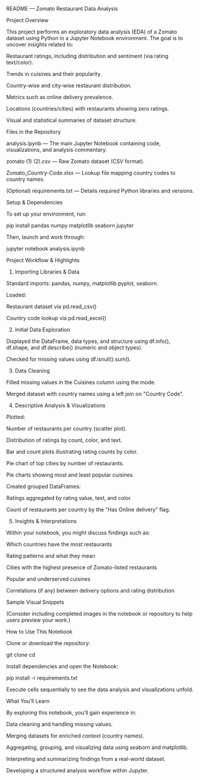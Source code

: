 README — Zomato Restaurant Data Analysis

Project Overview

This project performs an exploratory data analysis (EDA) of a Zomato dataset using Python in a Jupyter Notebook environment. The goal is to uncover insights related to:

Restaurant ratings, including distribution and sentiment (via rating text/color).

Trends in cuisines and their popularity.

Country-wise and city-wise restaurant distribution.

Metrics such as online delivery prevalence.

Locations (countries/cities) with restaurants showing zero ratings.

Visual and statistical summaries of dataset structure.

Files in the Repository

analysis.ipynb — The main Jupyter Notebook containing code, visualizations, and analysis commentary.

zomato (1) (2).csv — Raw Zomato dataset (CSV format).

Zomato_Country-Code.xlsx — Lookup file mapping country codes to country names.

(Optional) requirements.txt — Details required Python libraries and versions.

Setup & Dependencies

To set up your environment, run:

pip install pandas numpy matplotlib seaborn jupyter


Then, launch and work through:

jupyter notebook analysis.ipynb

Project Workflow & Highlights

1. Importing Libraries & Data

Standard imports: pandas, numpy, matplotlib.pyplot, seaborn.

Loaded:

Restaurant dataset via pd.read_csv()

Country code lookup via pd.read_excel()

2. Initial Data Exploration

Displayed the DataFrame, data types, and structure using df.info(), df.shape, and df.describe() (numeric and object types).

Checked for missing values using df.isnull().sum().

3. Data Cleaning

Filled missing values in the Cuisines column using the mode.

Merged dataset with country names using a left join on "Country Code".

4. Descriptive Analysis & Visualizations

Plotted:

Number of restaurants per country (scatter plot).

Distribution of ratings by count, color, and text.

Bar and count plots illustrating rating counts by color.

Pie chart of top cities by number of restaurants.

Pie charts showing most and least popular cuisines.

Created grouped DataFrames:

Ratings aggregated by rating value, text, and color.

Count of restaurants per country by the “Has Online delivery” flag.

5. Insights & Interpretations

Within your notebook, you might discuss findings such as:

Which countries have the most restaurants

Rating patterns and what they mean

Cities with the highest presence of Zomato-listed restaurants

Popular and underserved cuisines

Correlations (if any) between delivery options and rating distribution

Sample Visual Snippets

(Consider including completed images in the notebook or repository to help users preview your work.)

How to Use This Notebook

Clone or download the repository:

git clone <repo-url>
cd <repo-directory>


Install dependencies and open the Notebook:

pip install -r requirements.txt  


Execute cells sequentially to see the data analysis and visualizations unfold.

What You’ll Learn

By exploring this notebook, you’ll gain experience in:

Data cleaning and handling missing values.

Merging datasets for enriched context (country names).

Aggregating, grouping, and visualizing data using seaborn and matplotlib.

Interpreting and summarizing findings from a real-world dataset.

Developing a structured analysis workflow within Jupyter.